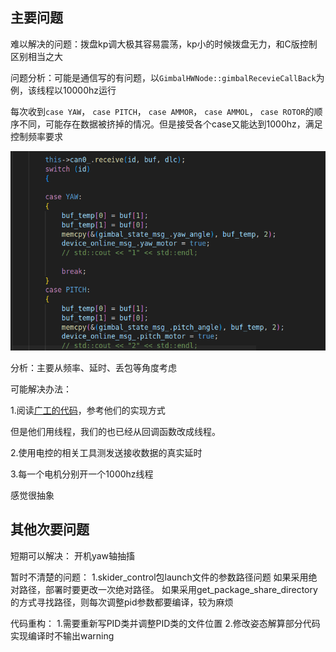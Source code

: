 ## 主要问题

难以解决的问题：拨盘kp调大极其容易震荡，kp小的时候拨盘无力，和C版控制区别相当之大

问题分析：可能是通信写的有问题，以`GimbalHWNode::gimbalRecevieCallBack`为例，该线程以10000hz运行

每次收到`case YAW`， `case PITCH`， `case AMMOR`， `case AMMOL`， `case ROTOR`的顺序不同，可能存在数据被挤掉的情况。但是接受各个case又能达到1000hz，满足控制频率要求

![can_receive](./assets/can_receive.png)

分析：主要从频率、延时、丢包等角度考虑

可能解决办法：

1.阅读[广工的代码](https://github.com/rm-controls/rm_control)，参考他们的实现方式

但是他们用线程，我们的也已经从回调函数改成线程。

2.使用电控的相关工具测发送接收数据的真实延时

3.每一个电机分别开一个1000hz线程

感觉很抽象







## 其他次要问题

短期可以解决：
开机yaw轴抽搐

暂时不清楚的问题：
1.skider_control包launch文件的参数路径问题
如果采用绝对路径，部署时要更改一次绝对路径。
如果采用get_package_share_directory的方式寻找路径，则每次调整pid参数都要编译，较为麻烦

代码重构：
1.需要重新写PID类并调整PID类的文件位置
2.修改姿态解算部分代码实现编译时不输出warning
